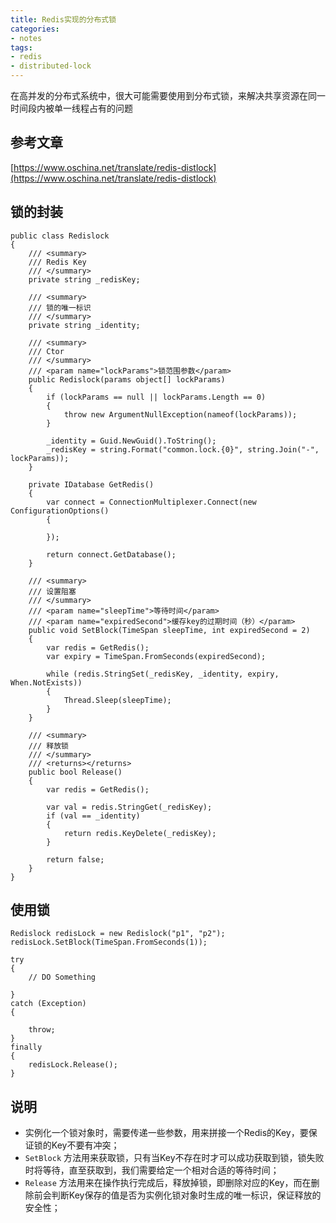 ```yaml
---
title: Redis实现的分布式锁
categories:
- notes
tags:
- redis
- distributed-lock
---
```


在高并发的分布式系统中，很大可能需要使用到分布式锁，来解决共享资源在同一时间段内被单一线程占有的问题

## 参考文章
[https://www.oschina.net/translate/redis-distlock](https://www.oschina.net/translate/redis-distlock)

## 锁的封装
```
public class Redislock
{
    /// <summary>
    /// Redis Key
    /// </summary>
    private string _redisKey;

    /// <summary>
    /// 锁的唯一标识
    /// </summary>
    private string _identity;

    /// <summary>
    /// Ctor
    /// </summary>
    /// <param name="lockParams">锁范围参数</param>
    public Redislock(params object[] lockParams)
    {
        if (lockParams == null || lockParams.Length == 0)
        {
            throw new ArgumentNullException(nameof(lockParams));
        }

        _identity = Guid.NewGuid().ToString();
        _redisKey = string.Format("common.lock.{0}", string.Join("-", lockParams));
    }

    private IDatabase GetRedis()
    {
        var connect = ConnectionMultiplexer.Connect(new ConfigurationOptions()
        {

        });

        return connect.GetDatabase();
    }

    /// <summary>
    /// 设置阻塞
    /// </summary>
    /// <param name="sleepTime">等待时间</param>
    /// <param name="expiredSecond">缓存key的过期时间（秒）</param>
    public void SetBlock(TimeSpan sleepTime, int expiredSecond = 2)
    {
        var redis = GetRedis();
        var expiry = TimeSpan.FromSeconds(expiredSecond);

        while (redis.StringSet(_redisKey, _identity, expiry, When.NotExists))
        {
            Thread.Sleep(sleepTime);
        }
    }

    /// <summary>
    /// 释放锁
    /// </summary>
    /// <returns></returns>
    public bool Release()
    {
        var redis = GetRedis();

        var val = redis.StringGet(_redisKey);
        if (val == _identity)
        {
            return redis.KeyDelete(_redisKey);
        }

        return false;
    }
}
```

## 使用锁
```
Redislock redisLock = new Redislock("p1", "p2");
redisLock.SetBlock(TimeSpan.FromSeconds(1));

try
{
    // DO Something

}
catch (Exception)
{

    throw;
}
finally
{
    redisLock.Release();
}
```

## 说明
- 实例化一个锁对象时，需要传递一些参数，用来拼接一个Redis的Key，要保证锁的Key不要有冲突；
- `SetBlock` 方法用来获取锁，只有当Key不存在时才可以成功获取到锁，锁失败时将等待，直至获取到，我们需要给定一个相对合适的等待时间；
- `Release` 方法用来在操作执行完成后，释放掉锁，即删除对应的Key，而在删除前会判断Key保存的值是否为实例化锁对象时生成的唯一标识，保证释放的安全性；
